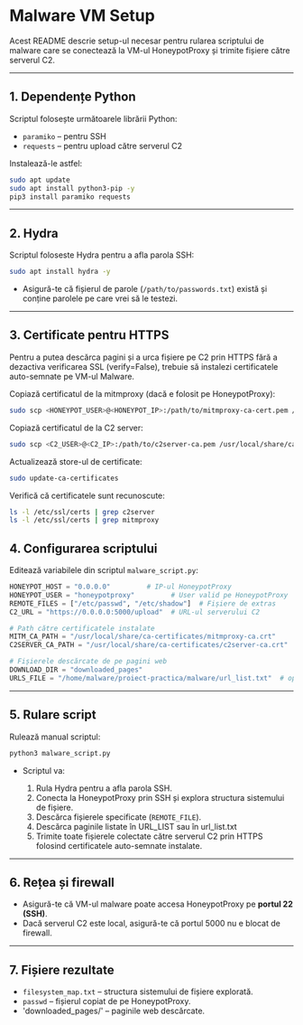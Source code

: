 # Malware VM Setup

Acest README descrie setup-ul necesar pentru rularea scriptului de malware care se conectează la VM-ul HoneypotProxy și trimite fișiere către serverul C2.

---

## 1. Dependențe Python

Scriptul folosește următoarele librării Python:

- `paramiko` – pentru SSH
- `requests` – pentru upload către serverul C2

Instalează-le astfel:

```bash
sudo apt update
sudo apt install python3-pip -y
pip3 install paramiko requests
````

---

## 2. Hydra

Scriptul foloseste Hydra pentru a afla parola SSH:

```bash
sudo apt install hydra -y
```

* Asigură-te că fișierul de parole (`/path/to/passwords.txt`) există și conține parolele pe care vrei să le testezi.

---

## 3. Certificate pentru HTTPS

Pentru a putea descărca pagini și a urca fișiere pe C2 prin HTTPS fără a dezactiva verificarea SSL (verify=False), trebuie să instalezi certificatele auto-semnate pe VM-ul Malware.

Copiază certificatul de la mitmproxy (dacă e folosit pe HoneypotProxy):
```bash
sudo scp <HONEYPOT_USER>@<HONEYPOT_IP>:/path/to/mitmproxy-ca-cert.pem /usr/local/share/ca-certificates/mitmproxy-ca.crt
```

Copiază certificatul de la C2 server:
```bash
sudo scp <C2_USER>@<C2_IP>:/path/to/c2server-ca.pem /usr/local/share/ca-certificates/c2server-ca.crt
```

Actualizează store-ul de certificate:
```bash
sudo update-ca-certificates
```

Verifică că certificatele sunt recunoscute:
```bash
ls -l /etc/ssl/certs | grep c2server
ls -l /etc/ssl/certs | grep mitmproxy
```

## 4. Configurarea scriptului

Editează variabilele din scriptul `malware_script.py`:

```python
HONEYPOT_HOST = "0.0.0.0"         # IP-ul HoneypotProxy
HONEYPOT_USER = "honeypotproxy"         # User valid pe HoneypotProxy
REMOTE_FILES = ["/etc/passwd", "/etc/shadow"]  # Fișiere de extras
C2_URL = "https://0.0.0.0:5000/upload"  # URL-ul serverului C2

# Path către certificatele instalate
MITM_CA_PATH = "/usr/local/share/ca-certificates/mitmproxy-ca.crt"
C2SERVER_CA_PATH = "/usr/local/share/ca-certificates/c2server-ca.crt"

# Fișierele descărcate de pe pagini web
DOWNLOAD_DIR = "downloaded_pages"
URLS_FILE = "/home/malware/proiect-practica/malware/url_list.txt"  # optional
```

---

## 5. Rulare script

Rulează manual scriptul:

```bash
python3 malware_script.py
```

* Scriptul va:

  1. Rula Hydra pentru a afla parola SSH.
  2. Conecta la HoneypotProxy prin SSH și explora structura sistemului de fișiere.
  3. Descărca fișierele specificate (`REMOTE_FILE`).
  4. Descărca paginile listate în URL_LIST sau în url_list.txt
  5. Trimite toate fișierele colectate către serverul C2 prin HTTPS folosind certificatele auto-semnate instalate.

---

## 6. Rețea și firewall

* Asigură-te că VM-ul malware poate accesa HoneypotProxy pe **portul 22 (SSH)**.
* Dacă serverul C2 este local, asigură-te că portul 5000 nu e blocat de firewall.

---

## 7. Fișiere rezultate

* `filesystem_map.txt` – structura sistemului de fișiere explorată.
* `passwd` – fișierul copiat de pe HoneypotProxy.
* 'downloaded_pages/' – paginile web descărcate.

